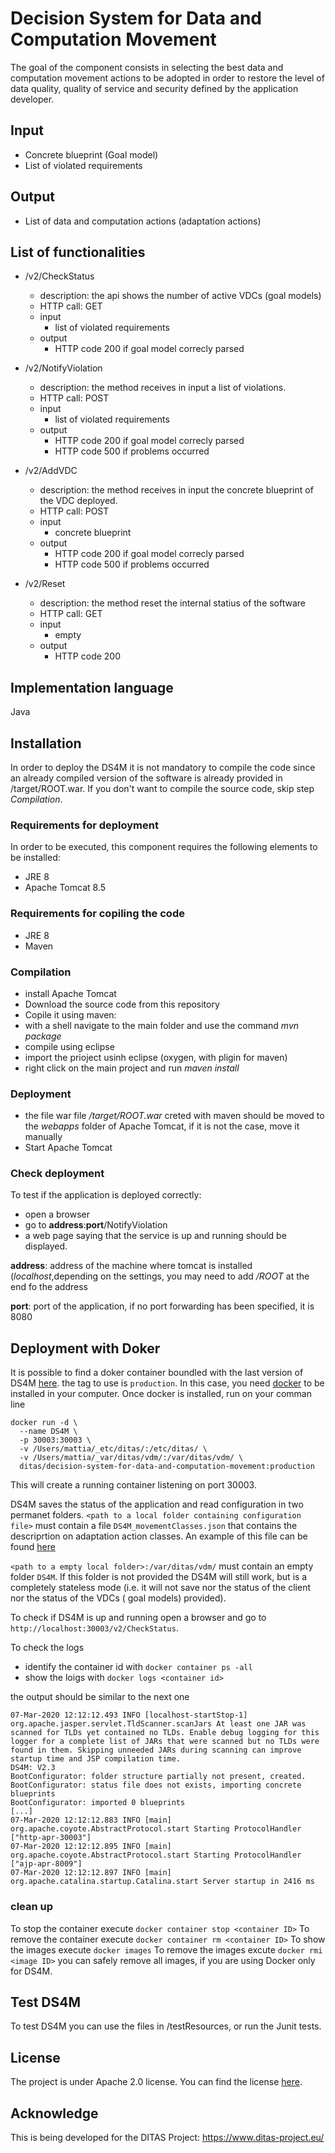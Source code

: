 # Decision System for Data and Computation Movement
The goal of the component consists in selecting the best data and computation movement actions to be adopted in order to restore the level of data quality, quality of service and security defined by the application developer.

## Input
* Concrete blueprint (Goal model)
* List of violated requirements

## Output
* List of data and computation actions (adaptation actions)

## List of functionalities
* /v2/CheckStatus
  * description: the api shows the number of active VDCs (goal models)
  * HTTP call: GET
  * input
    * list of violated requirements
  * output
    * HTTP code 200 if goal model correcly parsed

* /v2/NotifyViolation
  * description: the method receives in input a list of violations.
  * HTTP call: POST
  * input
    * list of violated requirements
  * output
    * HTTP code 200 if goal model correcly parsed
    * HTTP code 500 if problems occurred
     
* /v2/AddVDC   
  * description: the method receives in input the concrete blueprint of the VDC deployed.
  * HTTP call: POST
  * input
    * concrete blueprint
  * output
    * HTTP code 200 if goal model correcly parsed
    * HTTP code 500 if problems occurred

* /v2/Reset
  * description: the method reset the internal statius of the software
  * HTTP call: GET
  * input
    * empty
  * output
    * HTTP code 200 
    
## Implementation language
Java

## Installation
In order to deploy the DS4M it is not mandatory to compile the code since an already compiled version of the software is already provided in /target/ROOT.war. If you don't want to compile the source code, skip step _Compilation_.

### Requirements for deployment
In order to be executed, this component requires the following elements to be installed:
* JRE 8
* Apache Tomcat 8.5

### Requirements for copiling the code
* JRE 8
* Maven

### Compilation
* install Apache Tomcat 
* Download the source code from this repository
* Copile it using maven: 
 * with a shell navigate to the main folder and use the command  _mvn package_
* compile using eclipse
 * import the prioject usinh eclipse (oxygen, with pligin for maven)
 * right click on the main project and run _maven install_ 

### Deployment
* the file war file _/target/ROOT.war_ creted with maven should be moved to the _webapps_ folder of Apache Tomcat, if it is not the case, move it manually
* Start Apache Tomcat

### Check deployment
To test if the application is deployed correctly:
* open a browser 
* go to __address__:__port__/NotifyViolation
* a web page saying that the service is up and running should be displayed.

__address__: address of the machine where tomcat is installed (_localhost_,depending on the settings, you may need to add _/ROOT_ at the end fo the address

__port__: port of the application, if no port forwarding has been specified, it is 8080

## Deployment with Doker
It is possible to find a doker container boundled with the last version of DS4M [here](https://hub.docker.com/r/ditas/decision-system-for-data-and-computation-movement). the tag to use is ```production```.
In this case, you need [docker](https://www.docker.com) to be installed in your computer. 
Once docker is installed, run on your comman line
```
docker run -d \
  --name DS4M \
  -p 30003:30003 \
  -v /Users/mattia/_etc/ditas/:/etc/ditas/ \
  -v /Users/mattia/_var/ditas/vdm/:/var/ditas/vdm/ \
  ditas/decision-system-for-data-and-computation-movement:production
```

This will create a running container listening on port 30003.

DS4M saves the status of the application and read configuration in two permanet folders. 
```<path to a local folder containing configuration file>``` must contain a file ```DS4M_movementClasses.json``` that contains the descriprtion on adaptation action classes. An example of this file can be found [here](https://github.com/DITAS-Project/VDC-Shared-Config/blob/master/vdm/DS4M_movementClasses.json) 

```<path to a empty local folder>:/var/ditas/vdm/``` must contain an empty folder ```DS4M```. If this folder is not provided the DS4M will still work, but is a completely stateless mode (i.e. it will not save nor the status of the client nor the status of the VDCs ( goal models) provided).

To check if DS4M is up and running open a browser and go to ```http://localhost:30003/v2/CheckStatus```.

To check the logs 
* identify the container id with ```docker container ps -all```
* show the loigs with ```docker logs <container id>```

the output should be similar to the next one
```[...]
07-Mar-2020 12:12:12.493 INFO [localhost-startStop-1] org.apache.jasper.servlet.TldScanner.scanJars At least one JAR was scanned for TLDs yet contained no TLDs. Enable debug logging for this logger for a complete list of JARs that were scanned but no TLDs were found in them. Skipping unneeded JARs during scanning can improve startup time and JSP compilation time.
DS4M: V2.3
BootConfigurator: folder structure partially not present, created.
BootConfigurator: status file does not exists, importing concrete blueprints
BootConfigurator: imported 0 blueprints
[...]
07-Mar-2020 12:12:12.883 INFO [main] org.apache.coyote.AbstractProtocol.start Starting ProtocolHandler ["http-apr-30003"]
07-Mar-2020 12:12:12.895 INFO [main] org.apache.coyote.AbstractProtocol.start Starting ProtocolHandler ["ajp-apr-8009"]
07-Mar-2020 12:12:12.897 INFO [main] org.apache.catalina.startup.Catalina.start Server startup in 2416 ms
```
### clean up
To stop the container execute ```docker container stop <container ID>```
To remove the container execute ```docker container rm <container ID>```
To show the images execute ```docker images```
To remove the images excute ```docker rmi <image ID>``` you can safely remove all images, if you are using Docker only for DS4M.

## Test DS4M
To test DS4M you can use the files in /testResources, or run the Junit tests.


## License
The  project is under Apache 2.0 license. You can find the license [here](https://github.com/DITAS-Project/decision-system-for-data-and-computation-movement/blob/master/LICENSE).

## Acknowledge 
This is being developed for the DITAS Project: https://www.ditas-project.eu/
